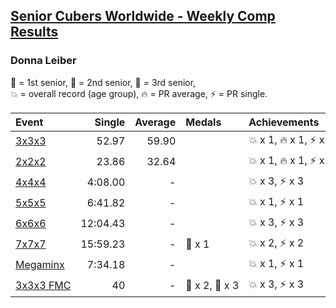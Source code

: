 <style>table {white-space: nowrap;}</style>

## [Senior Cubers Worldwide - Weekly Comp Results](/scw-comp/results/)
### Donna Leiber

<span style="white-space: nowrap;">🥇 = 1st senior</span>, <span style="white-space: nowrap;">🥈 = 2nd senior</span>, <span style="white-space: nowrap;">🥉 = 3rd senior</span>, <span style="white-space: nowrap;">💥 = overall record (age group)</span>, <span style="white-space: nowrap;">🔥 = PR average</span>, <span style="white-space: nowrap;">⚡ = PR single</span>.

| Event | Single | Average | Medals | Achievements|
| :-- | --: | --: | :-- | :-- |
| [3x3x3](333.md) | 52.97 | 59.90 |  | 💥 x 1, 🔥 x 1, ⚡ x 1 |
| [2x2x2](222.md) | 23.86 | 32.64 |  | 💥 x 1, 🔥 x 1, ⚡ x 1 |
| [4x4x4](444.md) | 4:08.00 | - |  | 💥 x 3, ⚡ x 3 |
| [5x5x5](555.md) | 6:41.82 | - |  | 💥 x 1, ⚡ x 1 |
| [6x6x6](666.md) | 12:04.43 | - |  | 💥 x 3, ⚡ x 3 |
| [7x7x7](777.md) | 15:59.23 | - | 🥉 x 1 | 💥 x 2, ⚡ x 2 |
| [Megaminx](minx.md) | 7:34.18 | - |  | 💥 x 1, ⚡ x 1 |
| [3x3x3 FMC](333fm.md) | 40 | - | 🥈 x 2, 🥉 x 3 | 💥 x 3, ⚡ x 3 |

<!-- Global site tag (gtag.js) - Google Analytics -->
<script async src="https://www.googletagmanager.com/gtag/js?id=UA-86348435-3"></script>
<script>window.dataLayer = window.dataLayer || []; function gtag() {dataLayer.push(arguments);} gtag('js', new Date()); gtag('config', 'UA-86348435-3');</script>
